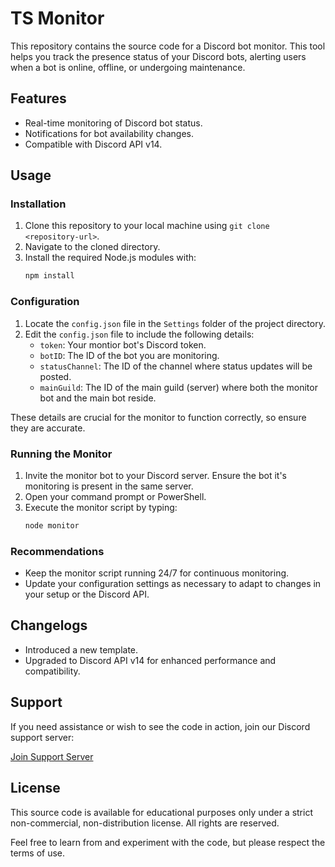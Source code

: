 # TS Monitor

This repository contains the source code for a Discord bot monitor. This tool helps you track the presence status of your Discord bots, alerting users when a bot is online, offline, or undergoing maintenance.

## Features

- Real-time monitoring of Discord bot status.
- Notifications for bot availability changes.
- Compatible with Discord API v14.

## Usage

### Installation

1. Clone this repository to your local machine using `git clone <repository-url>`.
2. Navigate to the cloned directory.
3. Install the required Node.js modules with:
   ```bash
   npm install
   ```

### Configuration

1. Locate the `config.json` file in the `Settings` folder of the project directory.
2. Edit the `config.json` file to include the following details:
   - `token`: Your montior bot's Discord token.
   - `botID`: The ID of the bot you are monitoring.
   - `statusChannel`: The ID of the channel where status updates will be posted.
   - `mainGuild`: The ID of the main guild (server) where both the monitor bot and the main bot reside.

These details are crucial for the monitor to function correctly, so ensure they are accurate.
### Running the Monitor

1. Invite the monitor bot to your Discord server. Ensure the bot it's monitoring is present in the same server.
2. Open your command prompt or PowerShell.
3. Execute the monitor script by typing:
   ```bash
   node monitor
   ```

### Recommendations

- Keep the monitor script running 24/7 for continuous monitoring.
- Update your configuration settings as necessary to adapt to changes in your setup or the Discord API.

## Changelogs

- Introduced a new template.
- Upgraded to Discord API v14 for enhanced performance and compatibility.

## Support

If you need assistance or wish to see the code in action, join our Discord support server:

[Join Support Server](https://discord.gg/3NTPcPGYtM)

## License

This source code is available for educational purposes only under a strict non-commercial, non-distribution license. All rights are reserved.

Feel free to learn from and experiment with the code, but please respect the terms of use.